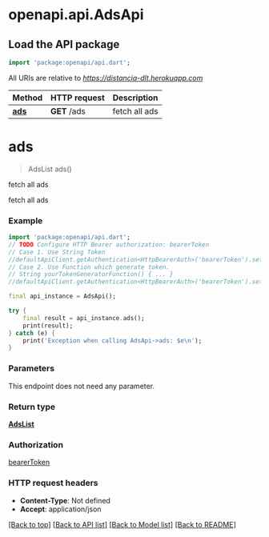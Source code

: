 # openapi.api.AdsApi

## Load the API package
```dart
import 'package:openapi/api.dart';
```

All URIs are relative to *https://distancia-dlt.herokuapp.com*

Method | HTTP request | Description
------------- | ------------- | -------------
[**ads**](AdsApi.md#ads) | **GET** /ads | fetch all ads


# **ads**
> AdsList ads()

fetch all ads

fetch all ads

### Example
```dart
import 'package:openapi/api.dart';
// TODO Configure HTTP Bearer authorization: bearerToken
// Case 1. Use String Token
//defaultApiClient.getAuthentication<HttpBearerAuth>('bearerToken').setAccessToken('YOUR_ACCESS_TOKEN');
// Case 2. Use Function which generate token.
// String yourTokenGeneratorFunction() { ... }
//defaultApiClient.getAuthentication<HttpBearerAuth>('bearerToken').setAccessToken(yourTokenGeneratorFunction);

final api_instance = AdsApi();

try {
    final result = api_instance.ads();
    print(result);
} catch (e) {
    print('Exception when calling AdsApi->ads: $e\n');
}
```

### Parameters
This endpoint does not need any parameter.

### Return type

[**AdsList**](AdsList.md)

### Authorization

[bearerToken](../README.md#bearerToken)

### HTTP request headers

 - **Content-Type**: Not defined
 - **Accept**: application/json

[[Back to top]](#) [[Back to API list]](../README.md#documentation-for-api-endpoints) [[Back to Model list]](../README.md#documentation-for-models) [[Back to README]](../README.md)

